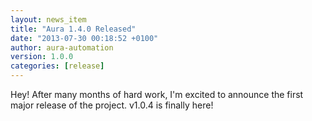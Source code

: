 ```yaml
---
layout: news_item
title: "Aura 1.4.0 Released"
date: "2013-07-30 00:18:52 +0100"
author: aura-automation
version: 1.0.0
categories: [release]
---
```


Hey! After many months of hard work, I'm excited
to announce the first major release of the project. v1.0.4 is
finally here! 


